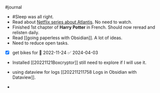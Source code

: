 

#journal 
- #Sleep was all right. 
- Read about [Netflix series about Atlantis](https://theconversation.com/with-netflixs-ancient-apocalypse-graham-hancock-has-declared-war-on-archaeologists-194881). No need to watch. 
- Finished 1st chapter of **Harry Potter** in French. Should now reread and relisten daily. 
- Read [[going paperless with Obsidian]]. A lot of ideas. 
- Need to reduce open tasks. 
- [x] get bikes for 📅 2022-11-24 ✅ 2024-04-03
- Installed [[20221121Boxcryptor]] still need to explore if I will use it. 
- using dataview for logs [[202211211758 Logs in Obsidian with Dataview]].






- 